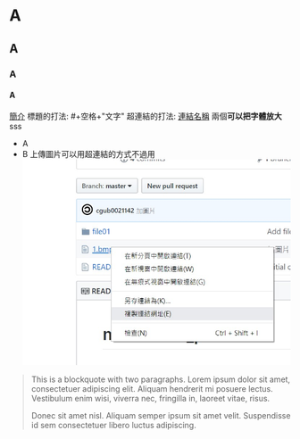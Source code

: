 # A
## A
### A
#### A
  [簡介](https://www.dinbendon.net/do/)
標題的打法:  #+空格+"文字"
超連結的打法:  [連結名稱](網址)
兩個**可以把字體放大**
sss
+ A
+ B
上傳圖片可以用超連結的方式不過用  ![指令1圖片化](https://github.com/cgub0021142/markdown_practice/blob/master/%E6%8C%87%E4%BB%A41.jpg?raw=true)


> This is a blockquote with two paragraphs. Lorem ipsum dolor sit amet,
> consectetuer adipiscing elit. Aliquam hendrerit mi posuere lectus.
> Vestibulum enim wisi, viverra nec, fringilla in, laoreet vitae, risus.
> 
> Donec sit amet nisl. Aliquam semper ipsum sit amet velit. Suspendisse
> id sem consectetuer libero luctus adipiscing.
